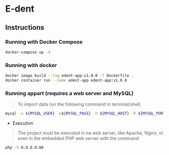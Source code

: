 # E-dent

## Instructions

### Running with Docker Compose

```bash
docker-compose up -d
```

### Running with docker

```bash
docker image build --tag edent-app:v1.0.0 -f Dockerfile .
docker container run --name edent-app edent-app:v1.0.0
```

### Running appart (requires a web server and MySQL)

> To import data run the following command in terminal/shell;

```bash
mysql -u ${MYSQL_USER} -p${MYSQL_PASS} -h ${MYSQL_HOST} -P ${MYSQL_PORT} < ./migrations/data.sql
```

* Execution

> The project must be executed in na web server, like Apache, Nginx, or even in the embedded PHP web server with the command:

```bash
php -S 0.0.0.0:80
```
